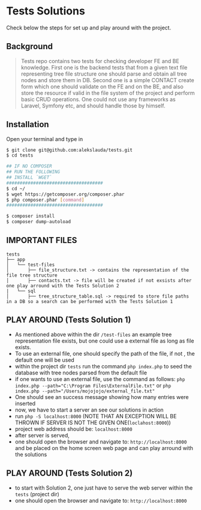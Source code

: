 # Tests Solutions

Check below the steps for set up and play around with the project.

## Background

> Tests repo contains two tests for checking developer FE and BE knowledge. First one is the backend tests that from a given text file representing tree file structure one should parse and obtain all tree nodes and store them in DB. Second one is a simple CONTACT create form which one should validate on the FE and on the BE, and also store the resource if valid in the file system of the project and perform basic CRUD operations. One could not use any frameworks as Laravel, Symfony etc, and should handle those by himself.

## Installation

Open your terminal and type in

```sh
$ git clone git@github.com:alekslauda/tests.git
$ cd tests

## IF NO COMPOSER
## RUN THE FOLLOWING
## INSTALL `WGET`
####################################
$ cd ~/
$ wget https://getcomposer.org/composer.phar
$ php composer.phar [command]
####################################

$ composer install
$ composer dump-autoload
```

## IMPORTANT FILES

```text
tests
├── app
│   └── test-files
│       ├── file_structure.txt -> contains the representation of the file tree structure
│       ├── contacts.txt -> file will be created if not exsists after one play arround with the Tests Solution 2
|   └── sql
│       ├── tree_structure_table.sql -> required to store file paths in a DB so a search can be performed with the Tests Solution 1

```

## PLAY AROUND (Tests Solution 1)

* As mentioned above within the dir ```/test-files``` an example tree representation file exists, but one could use a external file as long as file exists.
* To use an external file, one should specify the path of the file, if not , the default one will be used
* within the project dir ```tests``` run the command ```php index.php``` to seed the database with tree nodes parsed from the default file 
* if one wants to use an external file, use the command as follows: ```php index.php --path="C:\Program Files\ExternalFile.txt"``` or ```php index.php --path="/Users/mojojojo/external_file.txt"```
* One should see an success message showing how many entries were inserted
* now, we have to start a server an see our solutions in action
* run ```php -S localhost:8000``` (NOTE THAT AN EXCEPTION WILL BE THROWN IF SERVER IS NOT THE GIVEN ONE(```loclahost:8000```))
* project web address should be: ```localhost:8000```
* after server is served, 
* one should open the browser and navigate to: ```http://localhost:8000``` and be placed on the home screen web page and can play arround with the solutions

## PLAY AROUND (Tests Solution 2)

* to start with Solution 2, one just have to serve the web server within the ```tests``` (project dir)
* one should open the browser and navigate to: ```http://localhost:8000```
